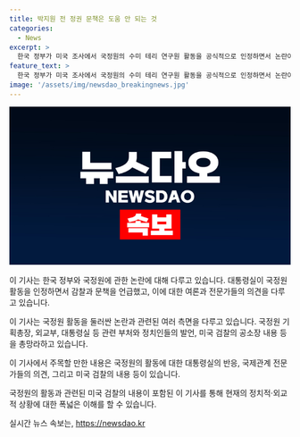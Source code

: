 ```yaml
---
title: 박지원 전 정권 문책은 도움 안 되는 것
categories:
  - News
excerpt: >
  한국 정부가 미국 조사에서 국정원의 수미 테리 연구원 활동을 공식적으로 인정하면서 논란이 거세지고 있다. 대통령실은 이를 전 정부 탓으로 돌리고 감찰·문책을 언급하여 논란을 더 키우고 있는데, 이에 대해 국제관계 전문가와 정치인들이 부적절한 대응이라며 비판하고 있다. 윤석열 정부와 박근혜 정부뿐 아니라 문재인 정부에서도 수미 테리 연구원과의 활동이 있었으며, 이를 통해 국정원의 정보원 관리에 대한 의문이 나오고 있다.
feature_text: >
  한국 정부가 미국 조사에서 국정원의 수미 테리 연구원 활동을 공식적으로 인정하면서 논란이 거세지고 있다. 대통령실은 이를 전 정부 탓으로 돌리고 감찰·문책을 언급하여 논란을 더 키우고 있는데, 이에 대해 국제관계 전문가와 정치인들이 부적절한 대응이라며 비판하고 있다. 윤석열 정부와 박근혜 정부뿐 아니라 문재인 정부에서도 수미 테리 연구원과의 활동이 있었으며, 이를 통해 국정원의 정보원 관리에 대한 의문이 나오고 있다.
image: '/assets/img/newsdao_breakingnews.jpg'
---
```


<p><img src="/assets/img/newsdao_breakingnews.jpg" alt="pcversion 속보" /></p>

<p>이 기사는 한국 정부와 국정원에 관한 논란에 대해 다루고 있습니다. 대통령실이 국정원 활동을 인정하면서 감찰과 문책을 언급했고, 이에 대한 여론과 전문가들의 의견을 다루고 있습니다. </p>

<p>이 기사는 국정원 활동을 둘러싼 논란과 관련된 여러 측면을 다루고 있습니다. 국정원 기획총장, 외교부, 대통령실 등 관련 부처와 정치인들의 발언, 미국 검찰의 공소장 내용 등을 총망라하고 있습니다. </p>

<p>이 기사에서 주목할 만한 내용은 국정원의 활동에 대한 대통령실의 반응, 국제관계 전문가들의 의견, 그리고 미국 검찰의 내용 등이 있습니다. </p>

<p>국정원의 활동과 관련된 미국 검찰의 내용이 포함된 이 기사를 통해 현재의 정치적·외교적 상황에 대한 폭넓은 이해를 할 수 있습니다.</p>
실시간 뉴스 속보는, <a href="https://newsdao.kr" rel="dofollow">https://newsdao.kr</a>


